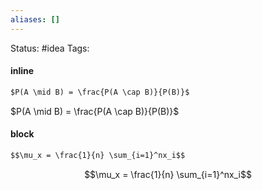 ```yaml
---
aliases: []
---
```

Status: #idea
Tags: 


#### inline
```md
$P(A \mid B) = \frac{P(A \cap B)}{P(B)}$
```

$P(A \mid B) = \frac{P(A \cap B)}{P(B)}$


#### block
```md
$$\mu_x = \frac{1}{n} \sum_{i=1}^nx_i$$
```

$$\mu_x = \frac{1}{n} \sum_{i=1}^nx_i$$

